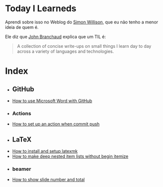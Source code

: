 # Today I Learneds

Aprendi sobre isso no Weblog do [Simon Willison](https://simonwillison.net/2020/Apr/20/self-rewriting-readme/), 
que eu não tenho a menor ideia de quem é.

Ele diz que [John Branchaud](https://github.com/jbranchaud/til) explica que um TIL é:

> A collection of concise write-ups on small things I learn day to day across a variety
> of languages and technologies. 
# Index
 * ## GitHub
- [How to use Microsoft Word with GitHub](./GitHub/How_to_use_Microsoft_Word_with_GitHub.md)
 * ### Actions
- [How to set up an action when commit push](./GitHub/Actions/How_to_set_up_an_action_when_commit_push.md)
 * ## LaTeX
- [How to install and setup latexmk](./LaTeX/How_to_install_and_setup_latexmk.md)
- [How to make deep nested item lists without begin itemize](./LaTeX/How_to_make_deep_nested_item_lists_without_begin_itemize.md)
 * ### beamer
- [How to show slide number and total](./LaTeX/beamer/How_to_show_slide_number_and_total.md)
